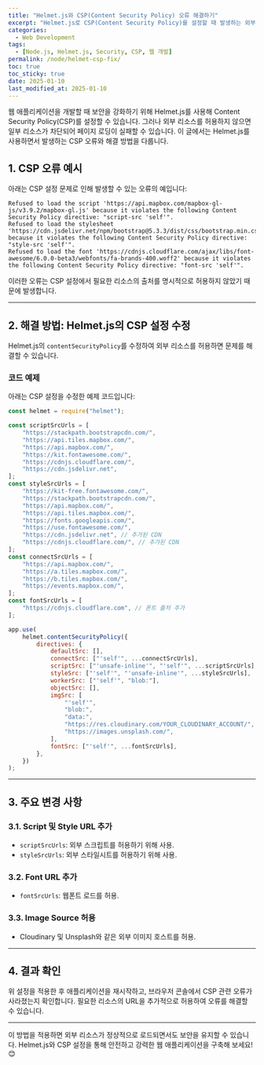 ```yaml
---
title: "Helmet.js와 CSP(Content Security Policy) 오류 해결하기"
excerpt: "Helmet.js로 CSP(Content Security Policy)를 설정할 때 발생하는 외부 리소스 차단 문제를 해결하는 방법을 다룹니다."
categories:
  - Web Development
tags:
  - [Node.js, Helmet.js, Security, CSP, 웹 개발]
permalink: /node/helmet-csp-fix/
toc: true
toc_sticky: true
date: 2025-01-10
last_modified_at: 2025-01-10
---
```


웹 애플리케이션을 개발할 때 보안을 강화하기 위해 Helmet.js를 사용해 Content Security Policy(CSP)를 설정할 수 있습니다. 그러나 외부 리소스를 허용하지 않으면 일부 리소스가 차단되어 페이지 로딩이 실패할 수 있습니다. 이 글에서는 Helmet.js를 사용하면서 발생하는 CSP 오류와 해결 방법을 다룹니다.

## 1. CSP 오류 예시

아래는 CSP 설정 문제로 인해 발생할 수 있는 오류의 예입니다:

```text
Refused to load the script 'https://api.mapbox.com/mapbox-gl-js/v3.9.2/mapbox-gl.js' because it violates the following Content Security Policy directive: "script-src 'self'".
Refused to load the stylesheet 'https://cdn.jsdelivr.net/npm/bootstrap@5.3.3/dist/css/bootstrap.min.css' because it violates the following Content Security Policy directive: "style-src 'self'".
Refused to load the font 'https://cdnjs.cloudflare.com/ajax/libs/font-awesome/6.0.0-beta3/webfonts/fa-brands-400.woff2' because it violates the following Content Security Policy directive: "font-src 'self'".
```

이러한 오류는 CSP 설정에서 필요한 리소스의 출처를 명시적으로 허용하지 않았기 때문에 발생합니다.

---

## 2. 해결 방법: Helmet.js의 CSP 설정 수정

Helmet.js의 `contentSecurityPolicy`를 수정하여 외부 리소스를 허용하면 문제를 해결할 수 있습니다.

### 코드 예제

아래는 CSP 설정을 수정한 예제 코드입니다:

```javascript
const helmet = require("helmet");

const scriptSrcUrls = [
    "https://stackpath.bootstrapcdn.com/",
    "https://api.tiles.mapbox.com/",
    "https://api.mapbox.com/",
    "https://kit.fontawesome.com/",
    "https://cdnjs.cloudflare.com/",
    "https://cdn.jsdelivr.net",
];
const styleSrcUrls = [
    "https://kit-free.fontawesome.com/",
    "https://stackpath.bootstrapcdn.com/",
    "https://api.mapbox.com/",
    "https://api.tiles.mapbox.com/",
    "https://fonts.googleapis.com/",
    "https://use.fontawesome.com/",
    "https://cdn.jsdelivr.net", // 추가된 CDN
    "https://cdnjs.cloudflare.com/", // 추가된 CDN
];
const connectSrcUrls = [
    "https://api.mapbox.com/",
    "https://a.tiles.mapbox.com/",
    "https://b.tiles.mapbox.com/",
    "https://events.mapbox.com/",
];
const fontSrcUrls = [
    "https://cdnjs.cloudflare.com", // 폰트 출처 추가
];

app.use(
    helmet.contentSecurityPolicy({
        directives: {
            defaultSrc: [],
            connectSrc: ["'self'", ...connectSrcUrls],
            scriptSrc: ["'unsafe-inline'", "'self'", ...scriptSrcUrls],
            styleSrc: ["'self'", "'unsafe-inline'", ...styleSrcUrls],
            workerSrc: ["'self'", "blob:"],
            objectSrc: [],
            imgSrc: [
                "'self'",
                "blob:",
                "data:",
                "https://res.cloudinary.com/YOUR_CLOUDINARY_ACCOUNT/", // Cloudinary URL
                "https://images.unsplash.com/",
            ],
            fontSrc: ["'self'", ...fontSrcUrls],
        },
    })
);
```

---

## 3. 주요 변경 사항

### 3.1. Script 및 Style URL 추가
- `scriptSrcUrls`: 외부 스크립트를 허용하기 위해 사용.
- `styleSrcUrls`: 외부 스타일시트를 허용하기 위해 사용.

### 3.2. Font URL 추가
- `fontSrcUrls`: 웹폰트 로드를 허용.

### 3.3. Image Source 허용
- Cloudinary 및 Unsplash와 같은 외부 이미지 호스트를 허용.

---

## 4. 결과 확인
위 설정을 적용한 후 애플리케이션을 재시작하고, 브라우저 콘솔에서 CSP 관련 오류가 사라졌는지 확인합니다. 필요한 리소스의 URL을 추가적으로 허용하여 오류를 해결할 수 있습니다.

---

이 방법을 적용하면 외부 리소스가 정상적으로 로드되면서도 보안을 유지할 수 있습니다. Helmet.js와 CSP 설정을 통해 안전하고 강력한 웹 애플리케이션을 구축해 보세요! 😊

